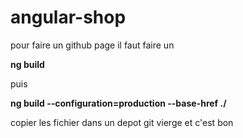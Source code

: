 <h1>angular-shop</h1> 
pour faire un github page il faut faire un 
<p><strong> ng build</strong></p>
   <p>puis</p>
<p><strong>ng build --configuration=production --base-href ./</strong> </p>
<p>copier les fichier dans un depot git vierge et c'est bon</p>
